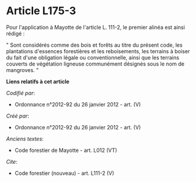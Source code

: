 # Article L175-3

Pour l'application à Mayotte de l'article L. 111-2, le premier alinéa est ainsi rédigé : 

" Sont considérés comme des bois et forêts au titre du présent code, les plantations d'essences forestières et les
reboisements, les terrains à boiser du fait d'une obligation légale ou conventionnelle, ainsi que les terrains couverts de
végétation ligneuse communément désignés sous le nom de mangroves. "

**Liens relatifs à cet article**

_Codifié par_:

  - Ordonnance n°2012-92 du 26 janvier 2012 - art. (V)

_Créé par_:

  - Ordonnance n°2012-92 du 26 janvier 2012 - art. (V)

_Anciens textes_:

  - Code forestier de Mayotte - art. L012 (VT)

_Cite_:

  - Code forestier (nouveau) - art. L111-2 (V)
